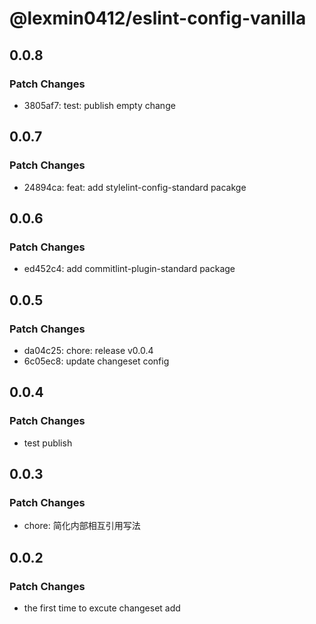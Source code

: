 # @lexmin0412/eslint-config-vanilla

## 0.0.8

### Patch Changes

- 3805af7: test: publish empty change

## 0.0.7

### Patch Changes

- 24894ca: feat: add stylelint-config-standard pacakge

## 0.0.6

### Patch Changes

- ed452c4: add commitlint-plugin-standard package

## 0.0.5

### Patch Changes

- da04c25: chore: release v0.0.4
- 6c05ec8: update changeset config

## 0.0.4

### Patch Changes

- test publish

## 0.0.3

### Patch Changes

- chore: 简化内部相互引用写法

## 0.0.2

### Patch Changes

- the first time to excute changeset add
